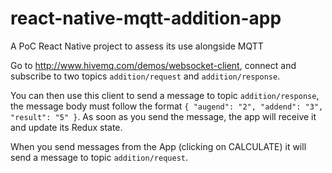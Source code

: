 # react-native-mqtt-addition-app
A PoC React Native project to assess its use alongside MQTT

Go to http://www.hivemq.com/demos/websocket-client, connect and subscribe to two topics `addition/request` and `addition/response`.

You can then use this client to send a message to topic `addition/response`, the message body must follow the format `{ "augend": "2", "addend": "3", "result": "5" }`. As soon as you send the message, the app will receive it and update its Redux state.

When you send messages from the App (clicking on CALCULATE) it will send a message to topic `addition/request`.
